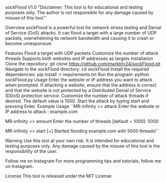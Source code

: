 sockFlood V1.0
"Disclaimer: This tool is for educational and testing purposes only. The author is not responsible for any damage caused by misuse of this tool."

Overview
sockFlood is a powerful tool for network stress testing and Denial of Service (DoS) attacks. It can flood a target with a large number of UDP packets, overwhelming its network bandwidth and causing it to crash or become unresponsive.

Features
Flood a target with UDP packets
Customize the number of attack threads
Supports both websites and IP addresses as targets
Installation
Clone the repository: git clone https://github.com/markbty24/sockFlood.git
Navigate to the sockFlood directory: cd sockFlood
Install the required dependencies: pip install -r requirements.txt
Run the program: python sockFlood.py
Usage
Enter the website or IP address you want to attack when prompted.
If attacking a website, ensure that the address is correct and that the website is not protected by a Distributed Denial of Service (DDoS) protection service.
Customize the number of attack threads if desired. The default value is 1000.
Start the attack by typing start and pressing Enter.
Example Usage
``MR-infinity >> attack
Enter the website or IP address to attack : example.com

MR-infinity >> amount
Enter the number of threads [default = 1000]: 5000

MR-infinity >> start
[+] Started flooding example.com with 5000 threads!``

Warning
Use this tool at your own risk. It is intended for educational and testing purposes only. Any damage caused by the misuse of this tool is the responsibility of the user.

Follow me on Instagram
For more programming tips and tutorials, follow me on Instagram.

License
This tool is released under the MIT License.



